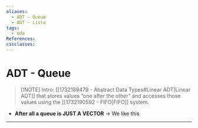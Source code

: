 ```yaml
---
aliases:
  - ADT - Queue
  - ADT - Lista
tags:
  - eda
References: 
cssclasses:
---
```

# ADT - Queue

> [!NOTE] Intro: 
> [[1732189479 - Abstract Data Types#Linear ADT|Linear ADT]]  that stores values “one after the other”  and accesses those values using the [[1732190592 - FIFO|FIFO]] system. 

+ **After all a queue is JUST A VECTOR** → We like this

***